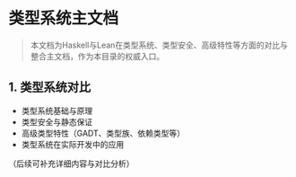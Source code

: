 # 类型系统主文档

> 本文档为Haskell与Lean在类型系统、类型安全、高级特性等方面的对比与整合主文档，作为本目录的权威入口。

## 1. 类型系统对比

- 类型系统基础与原理
- 类型安全与静态保证
- 高级类型特性（GADT、类型族、依赖类型等）
- 类型系统在实际开发中的应用

（后续可补充详细内容与对比分析）
